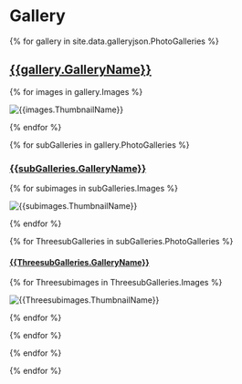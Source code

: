 
# Gallery

{% for gallery in site.data.galleryjson.PhotoGalleries %}

## [{{gallery.GalleryName}}]({{gallery.FullDirectoryPath}})

{% for images in gallery.Images %}
  
![{{images.ThumbnailName}}]({{images.ThumbnailFilePath}})
  
{% endfor %}
  
{% for subGalleries in gallery.PhotoGalleries %}
  
### [{{subGalleries.GalleryName}}]({{subGalleries.FullDirectoryPath}})
  
{% for subimages in subGalleries.Images %}
  
![{{subimages.ThumbnailName}}]({{subimages.ThumbnailFilePath}})
 
{% endfor %}
       
{% for ThreesubGalleries in subGalleries.PhotoGalleries %}
       
#### [{{ThreesubGalleries.GalleryName}}]({{ThreesubGalleries.FullDirectoryPath}})
       
{% for Threesubimages in ThreesubGalleries.Images %}

![{{Threesubimages.ThumbnailName}}]({{Threesubimages.ThumbnailFilePath}})

{% endfor %}

{% endfor %}

{% endfor %}
   
{% endfor %}
